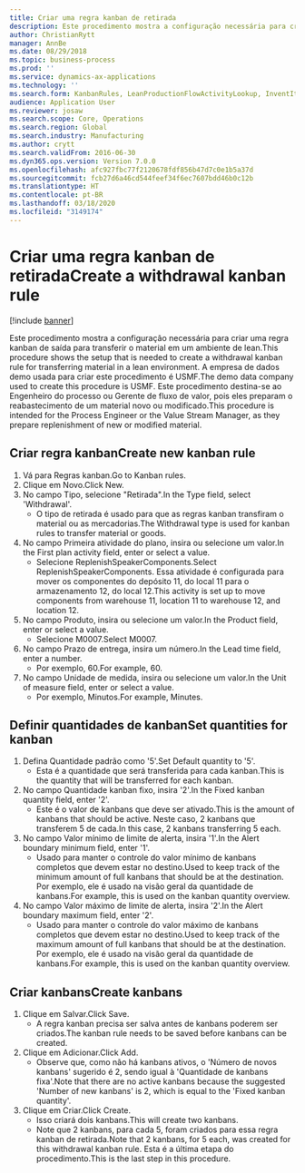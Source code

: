 ```yaml
---
title: Criar uma regra kanban de retirada
description: Este procedimento mostra a configuração necessária para criar uma regra kanban de saída para transferir o material em um ambiente de lean.
author: ChristianRytt
manager: AnnBe
ms.date: 08/29/2018
ms.topic: business-process
ms.prod: ''
ms.service: dynamics-ax-applications
ms.technology: ''
ms.search.form: KanbanRules, LeanProductionFlowActivityLookup, InventItemIdLookupSimple, UnitOfMeasureLookup, KanbanCreate
audience: Application User
ms.reviewer: josaw
ms.search.scope: Core, Operations
ms.search.region: Global
ms.search.industry: Manufacturing
ms.author: crytt
ms.search.validFrom: 2016-06-30
ms.dyn365.ops.version: Version 7.0.0
ms.openlocfilehash: afc927fbc77f2120678fdf856b47d7c0e1b5a37d
ms.sourcegitcommit: fcb27d6a46cd544feef34f6ec7607bdd46b0c12b
ms.translationtype: HT
ms.contentlocale: pt-BR
ms.lasthandoff: 03/18/2020
ms.locfileid: "3149174"
---
```

# <a name="create-a-withdrawal-kanban-rule"></a><span data-ttu-id="684ca-103">Criar uma regra kanban de retirada</span><span class="sxs-lookup"><span data-stu-id="684ca-103">Create a withdrawal kanban rule</span></span>

[!include [banner](../../includes/banner.md)]

<span data-ttu-id="684ca-104">Este procedimento mostra a configuração necessária para criar uma regra kanban de saída para transferir o material em um ambiente de lean.</span><span class="sxs-lookup"><span data-stu-id="684ca-104">This procedure shows the setup that is needed to create a withdrawal kanban rule for transferring material in a lean environment.</span></span> <span data-ttu-id="684ca-105">A empresa de dados demo usada para criar este procedimento é USMF.</span><span class="sxs-lookup"><span data-stu-id="684ca-105">The demo data company used to create this procedure is USMF.</span></span> <span data-ttu-id="684ca-106">Este procedimento destina-se ao Engenheiro do processo ou Gerente de fluxo de valor, pois eles preparam o reabastecimento de um material novo ou modificado.</span><span class="sxs-lookup"><span data-stu-id="684ca-106">This procedure is intended for the Process Engineer or the Value Stream Manager, as they prepare replenishment of new or modified material.</span></span>


## <a name="create-new-kanban-rule"></a><span data-ttu-id="684ca-107">Criar regra kanban</span><span class="sxs-lookup"><span data-stu-id="684ca-107">Create new kanban rule</span></span>
1. <span data-ttu-id="684ca-108">Vá para Regras kanban.</span><span class="sxs-lookup"><span data-stu-id="684ca-108">Go to Kanban rules.</span></span>
2. <span data-ttu-id="684ca-109">Clique em Novo.</span><span class="sxs-lookup"><span data-stu-id="684ca-109">Click New.</span></span>
3. <span data-ttu-id="684ca-110">No campo Tipo, selecione "Retirada".</span><span class="sxs-lookup"><span data-stu-id="684ca-110">In the Type field, select 'Withdrawal'.</span></span>
    * <span data-ttu-id="684ca-111">O tipo de retirada é usado para que as regras kanban transfiram o material ou as mercadorias.</span><span class="sxs-lookup"><span data-stu-id="684ca-111">The Withdrawal type is used for kanban rules to transfer material or goods.</span></span>  
4. <span data-ttu-id="684ca-112">No campo Primeira atividade do plano, insira ou selecione um valor.</span><span class="sxs-lookup"><span data-stu-id="684ca-112">In the First plan activity field, enter or select a value.</span></span>
    * <span data-ttu-id="684ca-113">Selecione ReplenishSpeakerComponents.</span><span class="sxs-lookup"><span data-stu-id="684ca-113">Select ReplenishSpeakerComponents.</span></span>   <span data-ttu-id="684ca-114">Essa atividade é configurada para mover os componentes do depósito 11, do local 11 para o armazenamento 12, do local 12.</span><span class="sxs-lookup"><span data-stu-id="684ca-114">This activity is set up to move components from warehouse 11, location 11 to warehouse 12, and location 12.</span></span>  
5. <span data-ttu-id="684ca-115">No campo Produto, insira ou selecione um valor.</span><span class="sxs-lookup"><span data-stu-id="684ca-115">In the Product field, enter or select a value.</span></span>
    * <span data-ttu-id="684ca-116">Selecione M0007.</span><span class="sxs-lookup"><span data-stu-id="684ca-116">Select M0007.</span></span>  
6. <span data-ttu-id="684ca-117">No campo Prazo de entrega, insira um número.</span><span class="sxs-lookup"><span data-stu-id="684ca-117">In the Lead time field, enter a number.</span></span>
    * <span data-ttu-id="684ca-118">Por exemplo, 60.</span><span class="sxs-lookup"><span data-stu-id="684ca-118">For example, 60.</span></span>  
7. <span data-ttu-id="684ca-119">No campo Unidade de medida, insira ou selecione um valor.</span><span class="sxs-lookup"><span data-stu-id="684ca-119">In the Unit of measure field, enter or select a value.</span></span>
    * <span data-ttu-id="684ca-120">Por exemplo, Minutos.</span><span class="sxs-lookup"><span data-stu-id="684ca-120">For example, Minutes.</span></span>  

## <a name="set-quantities-for-kanban"></a><span data-ttu-id="684ca-121">Definir quantidades de kanban</span><span class="sxs-lookup"><span data-stu-id="684ca-121">Set quantities for kanban</span></span>
1. <span data-ttu-id="684ca-122">Defina Quantidade padrão como '5'.</span><span class="sxs-lookup"><span data-stu-id="684ca-122">Set Default quantity to '5'.</span></span>
    * <span data-ttu-id="684ca-123">Esta é a quantidade que será transferida para cada kanban.</span><span class="sxs-lookup"><span data-stu-id="684ca-123">This is the quantity that will be transferred for each kanban.</span></span>  
2. <span data-ttu-id="684ca-124">No campo Quantidade kanban fixo, insira '2'.</span><span class="sxs-lookup"><span data-stu-id="684ca-124">In the Fixed kanban quantity field, enter '2'.</span></span>
    * <span data-ttu-id="684ca-125">Este é o valor de kanbans que deve ser ativado.</span><span class="sxs-lookup"><span data-stu-id="684ca-125">This is the amount of kanbans that should be active.</span></span> <span data-ttu-id="684ca-126">Neste caso, 2 kanbans que transferem 5 de cada.</span><span class="sxs-lookup"><span data-stu-id="684ca-126">In this case, 2 kanbans transferring 5 each.</span></span>  
3. <span data-ttu-id="684ca-127">No campo Valor mínimo de limite de alerta, insira '1'.</span><span class="sxs-lookup"><span data-stu-id="684ca-127">In the Alert boundary minimum field, enter '1'.</span></span>
    * <span data-ttu-id="684ca-128">Usado para manter o controle do valor mínimo de kanbans completos que devem estar no destino.</span><span class="sxs-lookup"><span data-stu-id="684ca-128">Used to keep track of the minimum amount of full kanbans that should be at the destination.</span></span> <span data-ttu-id="684ca-129">Por exemplo, ele é usado na visão geral da quantidade de kanbans.</span><span class="sxs-lookup"><span data-stu-id="684ca-129">For example, this is used on the kanban quantity overview.</span></span>  
4. <span data-ttu-id="684ca-130">No campo Valor máximo de limite de alerta, insira '2'.</span><span class="sxs-lookup"><span data-stu-id="684ca-130">In the Alert boundary maximum field, enter '2'.</span></span>
    * <span data-ttu-id="684ca-131">Usado para manter o controle do valor máximo de kanbans completos que devem estar no destino.</span><span class="sxs-lookup"><span data-stu-id="684ca-131">Used to keep track of the maximum amount of full kanbans that should be at the destination.</span></span> <span data-ttu-id="684ca-132">Por exemplo, ele é usado na visão geral da quantidade de kanbans.</span><span class="sxs-lookup"><span data-stu-id="684ca-132">For example, this is used on the kanban quantity overview.</span></span>  

## <a name="create-kanbans"></a><span data-ttu-id="684ca-133">Criar kanbans</span><span class="sxs-lookup"><span data-stu-id="684ca-133">Create kanbans</span></span>
1. <span data-ttu-id="684ca-134">Clique em Salvar.</span><span class="sxs-lookup"><span data-stu-id="684ca-134">Click Save.</span></span>
    * <span data-ttu-id="684ca-135">A regra kanban precisa ser salva antes de kanbans poderem ser criados.</span><span class="sxs-lookup"><span data-stu-id="684ca-135">The kanban rule needs to be saved before kanbans can be created.</span></span>  
2. <span data-ttu-id="684ca-136">Clique em Adicionar.</span><span class="sxs-lookup"><span data-stu-id="684ca-136">Click Add.</span></span>
    * <span data-ttu-id="684ca-137">Observe que, como não há kanbans ativos, o 'Número de novos kanbans' sugerido é 2, sendo igual à 'Quantidade de kanbans fixa'.</span><span class="sxs-lookup"><span data-stu-id="684ca-137">Note that there are no active kanbans because the suggested 'Number of new kanbans' is 2, which is equal to the 'Fixed kanban quantity'.</span></span>  
3. <span data-ttu-id="684ca-138">Clique em Criar.</span><span class="sxs-lookup"><span data-stu-id="684ca-138">Click Create.</span></span>
    * <span data-ttu-id="684ca-139">Isso criará dois kanbans.</span><span class="sxs-lookup"><span data-stu-id="684ca-139">This will create two kanbans.</span></span>  
    * <span data-ttu-id="684ca-140">Note que 2 kanbans, para cada 5, foram criados para essa regra kanban de retirada.</span><span class="sxs-lookup"><span data-stu-id="684ca-140">Note that 2 kanbans, for 5 each, was created for this withdrawal kanban rule.</span></span>  <span data-ttu-id="684ca-141">Esta é a última etapa do procedimento.</span><span class="sxs-lookup"><span data-stu-id="684ca-141">This is the last step in this procedure.</span></span>  

